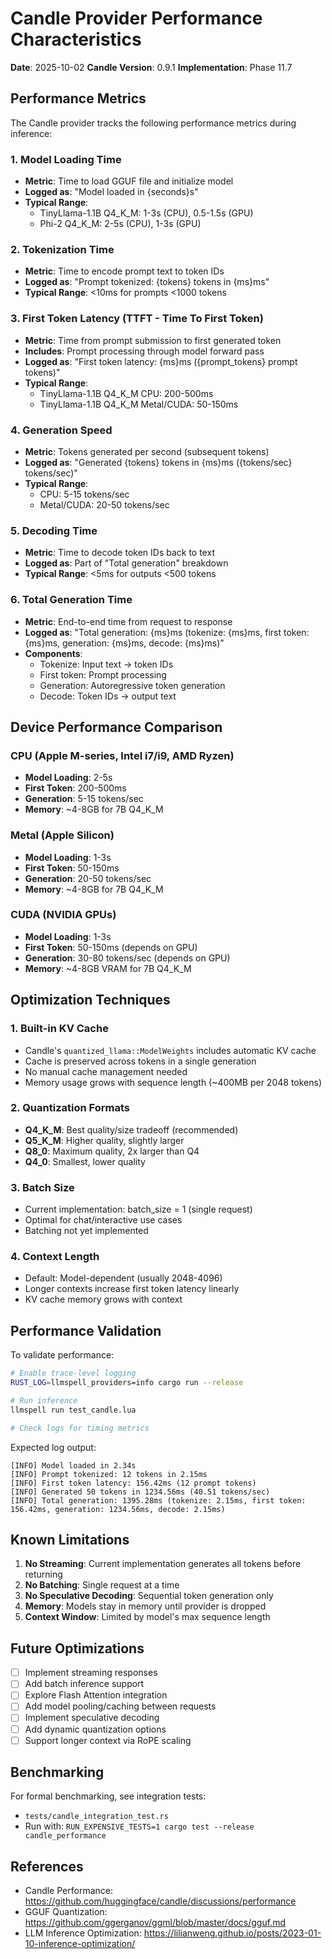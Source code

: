 # Candle Provider Performance Characteristics

**Date**: 2025-10-02
**Candle Version**: 0.9.1
**Implementation**: Phase 11.7

## Performance Metrics

The Candle provider tracks the following performance metrics during inference:

### 1. Model Loading Time
- **Metric**: Time to load GGUF file and initialize model
- **Logged as**: "Model loaded in {seconds}s"
- **Typical Range**:
  - TinyLlama-1.1B Q4_K_M: 1-3s (CPU), 0.5-1.5s (GPU)
  - Phi-2 Q4_K_M: 2-5s (CPU), 1-3s (GPU)

### 2. Tokenization Time
- **Metric**: Time to encode prompt text to token IDs
- **Logged as**: "Prompt tokenized: {tokens} tokens in {ms}ms"
- **Typical Range**: <10ms for prompts <1000 tokens

### 3. First Token Latency (TTFT - Time To First Token)
- **Metric**: Time from prompt submission to first generated token
- **Includes**: Prompt processing through model forward pass
- **Logged as**: "First token latency: {ms}ms ({prompt_tokens} prompt tokens)"
- **Typical Range**:
  - TinyLlama-1.1B Q4_K_M CPU: 200-500ms
  - TinyLlama-1.1B Q4_K_M Metal/CUDA: 50-150ms

### 4. Generation Speed
- **Metric**: Tokens generated per second (subsequent tokens)
- **Logged as**: "Generated {tokens} tokens in {ms}ms ({tokens/sec} tokens/sec)"
- **Typical Range**:
  - CPU: 5-15 tokens/sec
  - Metal/CUDA: 20-50 tokens/sec

### 5. Decoding Time
- **Metric**: Time to decode token IDs back to text
- **Logged as**: Part of "Total generation" breakdown
- **Typical Range**: <5ms for outputs <500 tokens

### 6. Total Generation Time
- **Metric**: End-to-end time from request to response
- **Logged as**: "Total generation: {ms}ms (tokenize: {ms}ms, first token: {ms}ms, generation: {ms}ms, decode: {ms}ms)"
- **Components**:
  - Tokenize: Input text → token IDs
  - First token: Prompt processing
  - Generation: Autoregressive token generation
  - Decode: Token IDs → output text

## Device Performance Comparison

### CPU (Apple M-series, Intel i7/i9, AMD Ryzen)
- **Model Loading**: 2-5s
- **First Token**: 200-500ms
- **Generation**: 5-15 tokens/sec
- **Memory**: ~4-8GB for 7B Q4_K_M

### Metal (Apple Silicon)
- **Model Loading**: 1-3s
- **First Token**: 50-150ms
- **Generation**: 20-50 tokens/sec
- **Memory**: ~4-8GB for 7B Q4_K_M

### CUDA (NVIDIA GPUs)
- **Model Loading**: 1-3s
- **First Token**: 50-150ms (depends on GPU)
- **Generation**: 30-80 tokens/sec (depends on GPU)
- **Memory**: ~4-8GB VRAM for 7B Q4_K_M

## Optimization Techniques

### 1. Built-in KV Cache
- Candle's `quantized_llama::ModelWeights` includes automatic KV cache
- Cache is preserved across tokens in a single generation
- No manual cache management needed
- Memory usage grows with sequence length (~400MB per 2048 tokens)

### 2. Quantization Formats
- **Q4_K_M**: Best quality/size tradeoff (recommended)
- **Q5_K_M**: Higher quality, slightly larger
- **Q8_0**: Maximum quality, 2x larger than Q4
- **Q4_0**: Smallest, lower quality

### 3. Batch Size
- Current implementation: batch_size = 1 (single request)
- Optimal for chat/interactive use cases
- Batching not yet implemented

### 4. Context Length
- Default: Model-dependent (usually 2048-4096)
- Longer contexts increase first token latency linearly
- KV cache memory grows with context

## Performance Validation

To validate performance:

```bash
# Enable trace-level logging
RUST_LOG=llmspell_providers=info cargo run --release

# Run inference
llmspell run test_candle.lua

# Check logs for timing metrics
```

Expected log output:
```
[INFO] Model loaded in 2.34s
[INFO] Prompt tokenized: 12 tokens in 2.15ms
[INFO] First token latency: 156.42ms (12 prompt tokens)
[INFO] Generated 50 tokens in 1234.56ms (40.51 tokens/sec)
[INFO] Total generation: 1395.28ms (tokenize: 2.15ms, first token: 156.42ms, generation: 1234.56ms, decode: 2.15ms)
```

## Known Limitations

1. **No Streaming**: Current implementation generates all tokens before returning
2. **No Batching**: Single request at a time
3. **No Speculative Decoding**: Sequential token generation only
4. **Memory**: Models stay in memory until provider is dropped
5. **Context Window**: Limited by model's max sequence length

## Future Optimizations

- [ ] Implement streaming responses
- [ ] Add batch inference support
- [ ] Explore Flash Attention integration
- [ ] Add model pooling/caching between requests
- [ ] Implement speculative decoding
- [ ] Add dynamic quantization options
- [ ] Support longer context via RoPE scaling

## Benchmarking

For formal benchmarking, see integration tests:
- `tests/candle_integration_test.rs`
- Run with: `RUN_EXPENSIVE_TESTS=1 cargo test --release candle_performance`

## References

- Candle Performance: https://github.com/huggingface/candle/discussions/performance
- GGUF Quantization: https://github.com/ggerganov/ggml/blob/master/docs/gguf.md
- LLM Inference Optimization: https://lilianweng.github.io/posts/2023-01-10-inference-optimization/
